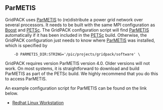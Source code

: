 ## ParMETIS

GridPACK uses
[ParMETIS](http://glaros.dtc.umn.edu/gkhome/metis/parmetis/overview)
to (re)distribute a power grid network over several processors.  It
needs to be built with the same MPI configuration as
[Boost](http://www.boost.org/)
and [PETSc](http://www.mcs.anl.gov/petsc/index.html). The GridPACK
configuration script will find
[ParMETIS](http://glaros.dtc.umn.edu/gkhome/metis/parmetis/overview)
automatically if it has been included in the
[PETSc](http://www.mcs.anl.gov/petsc/index.html) build. Otherwise, the GridPACK
configuration just needs to know where
[ParMETIS](http://glaros.dtc.umn.edu/gkhome/metis/parmetis/overview) was
installed, which is specified by

```
    -D PARMETIS_DIR:STRING='/pic/projects/gridpack/software' \
```

GridPACK requires version ParMETIS version 4.0.  Older versions will not work.
On most systems, it is straightforward to download and build ParMETIS as part of
the PETSc build. We highly recommend that you do this to access ParMETIS.

An example configuration script for ParMETIS can be found on the link below.

* [Redhat Linux Workstation](../DUMMY.md)

